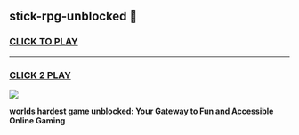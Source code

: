 
## stick-rpg-unblocked 👋
<h3>
<a href="https://premium.freeplayer.one?title=stick-rpg-unblocked&ref=14F">CLICK TO PLAY</a></h3>
<hr>

<h3>
<a href="https://premium.freeplayer.one?title=stick-rpg-unblocked&ref=14F">CLICK 2 PLAY</a>
  
</h3>

<a href="https://premium.freeplayer.one?title=stick-rpg-unblocked&ref=12F/"><img src="https://clearcache.store/games.png"></a>


**worlds hardest game unblocked: Your Gateway to Fun and Accessible Online Gaming**
